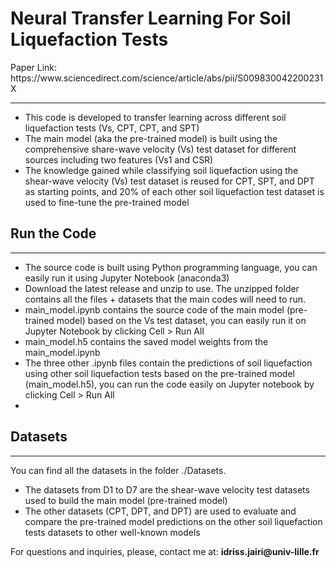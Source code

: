 <h1>Neural Transfer Learning For Soil Liquefaction Tests</h1>
<p>Paper Link: https://www.sciencedirect.com/science/article/abs/pii/S009830042200231X</p>
<hr>
<ul>
  <li>This code is developed to transfer learning across different soil liquefaction tests (Vs, CPT, CPT, and SPT)</li>
  <li>The main model (aka the pre-trained model) is built using the comprehensive share-wave velocity (Vs) test dataset for different sources including two features (Vs1 and CSR)</li>
  <li>The knowledge gained while classifying soil liquefaction using the shear-wave velocity (Vs) test dataset is reused for CPT, SPT, and DPT as starting points, and 20% of each other soil liquefaction test dataset is used to fine-tune the pre-trained model</li>
</ul>
<h2>Run the Code</h2>
<hr>
<ul>
  <li>The source code is built using Python programming language, you can easily run it using Jupyter Notebook (anaconda3)</li>
  <li>Download the latest release and unzip to use. The unzipped folder contains all the files + datasets that the main codes will need to run.</li>
  <li>main_model.ipynb contains the source code of the main model (pre-trained model) based on the Vs test dataset, you can easily run it on Jupyter Notebook by clicking Cell > Run All</li>
  <li>main_model.h5 contains the saved model weights from the main_model.ipynb</li>
  <li>The three other .ipynb files contain the predictions of soil liquefaction using other soil liquefaction tests based on the pre-trained model (main_model.h5), you can run the code easily on Jupyter notebook by clicking Cell > Run All <li>
</ul>
<h2>Datasets</h2>
<hr>
<p>
  You can find all the datasets in the folder ./Datasets.
</p>
<ul>
  <li>The datasets from D1 to D7 are the shear-wave velocity test datasets used to build the main model (pre-trained model)</li>
  <li>The other datasets (CPT, DPT, and DPT) are used to evaluate and compare the pre-trained model predictions on the other soil liquefaction tests datasets to other well-known models</li>
</ul>

<p>For questions and inquiries, please, contact me at: <b>idriss.jairi@univ-lille.fr</b></p>
